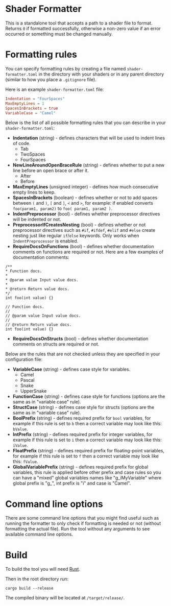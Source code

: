 # Shader Formatter

This is a standalone tool that accepts a path to a shader file to format. Returns `0` if formatted successfully, otherwise a non-zero value if an error occurred or something must be changed manually.

# Formatting rules

You can specify formatting rules by creating a file named `shader-formatter.toml` in the directory with your shaders or in any parent directory (similar to how you place a `.gitignore` file).

Here is an example `shader-formatter.toml` file:

```TOML
Indentation = "FourSpaces"
MaxEmptyLines = 1
SpacesInBrackets = true
VariableCase = "Camel"
```

Below is the list of all possible formatting rules that you can describe in your `shader-formatter.toml`:

- **Indentation** (string) - defines characters that will be used to indent lines of code.
    - Tab
    - TwoSpaces
    - FourSpaces
- **NewLineAroundOpenBraceRule** (string) - defines whether to put a new line before an open brace or after it.
    - After
    - Before
- **MaxEmptyLines** (unsigned integer) - defines how much consecutive empty lines to keep.
- **SpacesInBrackets** (boolean) - defines whether or not to add spaces between `(` and `)`, `[` and `]`, `<` and `>`, for example: if enabled converts `foo(param1, param2)` to `foo( param1, param2 )`.
- **IndentPreprocessor** (bool) - defines whether preprocessor directives will be indented or not.
- **PreprocessorIfCreatesNesting** (bool) - defines whether or not preprocessor directives such as `#if`, `#ifdef`, `#elif` and `#else` create nesting just like regular `if`/`else` keywords. Only works when `IndentPreprocessor` is enabled.
- **RequireDocsOnFunctions** (bool) - defines whether documentation comments on functions are required or not. Here are a few examples of documentation comments:

```
/**
* Function docs.
*
* @param value Input value docs.
*
* @return Return value docs.
*/
int foo(int value) {}

// Function docs.
// 
// @param value Input value docs.
// 
// @return Return value docs.
int foo(int value) {}
```

- **RequireDocsOnStructs** (bool) - defines whether documentation comments on structs are required or not.

Below are the rules that are not checked unless they are specified in your configuration file:

- **VariableCase** (string) - defines case style for variables.
    - Camel
    - Pascal
    - Snake
    - UpperSnake
- **FunctionCase** (string) - defines case style for functions (options are the same as in "variable case" rule).
- **StructCase** (string) - defines case style for structs (options are the same as in "variable case" rule).
- **BoolPrefix** (string) - defines required prefix for `bool` variables, for example if this rule is set to `b` then a correct variable may look like this: `bValue`.
- **IntPrefix** (string) - defines required prefix for integer variables, for example if this rule is set to `i` then a correct variable may look like this: `iValue`.
- **FloatPrefix** (string) - defines required prefix for floating-point variables, for example if this rule is set to `f` then a correct variable may look like this: `fValue`.
- **GlobalVariablePrefix** (string) - defines required prefix for global variables, this rule is applied before other prefix and case rules so you can have a "mixed" global variables names like "g_iMyVariable" where global prefix is "g_", int prefix is "i" and case is "Camel".

# Command line options

There are some command line options that you might find useful such as running the formatter to only check if formatting is needed or not (without formatting the actual file). Run the tool without any arguments to see available command line options.

# Build

To build the tool you will need [Rust](https://www.rust-lang.org/tools/install).

Then in the root directory run:

```
cargo build --release
```

The compiled binary will be located at `/target/release/`.